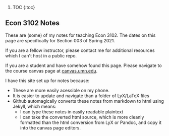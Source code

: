 1. TOC
{:toc}

## Econ 3102 Notes

These are (some) of my notes for teaching Econ 3102. The dates on this page are specifically for Section 003 of Spring 2021.

If you are a fellow instructor, please contact me for additional resources which I can't host in a public repo.

If you are a student and have somehow found this page. Please navigate to the course canvas page at [canvas.umn.edu](canvas.umn.edu).


I have this site set up for notes because:
- These are more easily acessible on my phone.
- It is easier to update and navigate than a folder of LyX/LaTeX files
- Github automagically converts these notes from markdown to html using Jekyll, which means:
    - I can type these notes in easily readable plaintext
    - I can take the converted html source, which is more cleanly formatted than the html conversion from LyX or Pandoc, and copy it into the canvas page editors.
